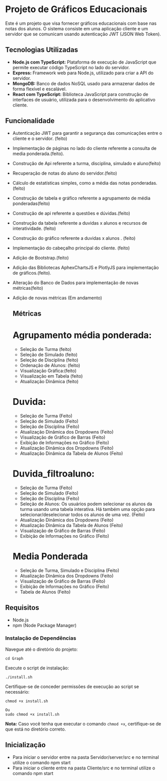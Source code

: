 # Projeto de Gráficos Educacionais

Este é um projeto que visa fornecer gráficos educacionais com base nas notas dos alunos. O sistema consiste em uma aplicação cliente e um servidor que se comunicam usando autenticação JWT (JSON Web Token).

## Tecnologias Utilizadas

- **Node.js com TypeScript:** Plataforma de execução de JavaScript que permite executar código TypeScript no lado do servidor.
- **Express:** Framework web para Node.js, utilizado para criar a API do servidor.
- **MongoDB:** Banco de dados NoSQL usado para armazenar dados de forma flexível e escalável.
- **React com TypeScript:** Biblioteca JavaScript para construção de interfaces de usuário, utilizada para o desenvolvimento do aplicativo cliente.

## Funcionalidade

- Autenticação JWT para garantir a segurança das comunicações entre o cliente e o servidor. (feito)
- Implementação de páginas no lado do cliente referente a consulta de media ponderada.(feito).
- Construção de Api referente a turma, disciplina, simulado e aluno(feito)
- Recuperação de notas do aluno do servidor.(feito)
- Cálculo de estatísticas simples, como a média das notas ponderadas. (feito)
- Construção de tabela e gráfico referente a agrupamento de média ponderadas(feito)
- Construção de api referente a questões e dúvidas.(feito)
- Construção da tabela referente a duvidas x alunos e recursos de interatividade. (feito)
- Construção do gráfico referente a duvidas x alunos . (feito)
- Implementação do cabeçalho principal do cliente. (feito)
- Adição de Bootstrap.(feito)
- Adição das Bibliotecas AphexChartsJS e PlotlyJS para implementação de gráficos.(feito).
- Alteração do Banco de Dados para implementação de novas métricas(feito)
- Adição de novas métricas (Em andamento)

  ## Métricas
  # Agrupamento média ponderada:

   - Seleção de Turma (feito)
   - Seleção de Simulado (feito)
   - Seleção de Disciplina (feito)
   -  Ordenação de Alunos: (feito)
   - Visualização Gráfica:(feito)
   - Visualização em Tabela (feito)
  - Atualização Dinâmica (feito)

  # Duvida: 
  -  Seleção de Turma (Feito)
  - Seleção de Simulado (Feito)
  -  Seleção de Disciplina (Feito)
  - Atualização Dinâmica dos Dropdowns (Feito)
  -  Visualização de Gráfico de Barras (Feito)
  - Exibição de Informações no Gráfico (Feito)
  - Atualização Dinâmica dos Dropdowns (Feito)
  - Atualização Dinâmica da Tabela de Alunos (Feito)

  # Duvida_filtroaluno:
   - Seleção de Turma (Feito)
   - Seleção de Simulado (Feito)
   - Seleção de Disciplina (Feito)
   - Seleção de Alunos: Os usuários podem selecionar os alunos da turma usando uma tabela interativa. Há também uma opção para selecionar/deselecionar todos os alunos de uma vez. (Feito)
   - Atualização Dinâmica dos Dropdowns (Feito)
   - Atualização Dinâmica da Tabela de Alunos (Feito)
   - Visualização de Gráfico de Barras (Feito)
   - Exibição de Informações no Gráfico (Feito)

  # Media Ponderada
   - Seleção de Turma, Simulado e Disciplina (Feito)
   - Atualização Dinâmica dos Dropdowns (Feito)
   - Visualização de Gráfico de Barras (Feito)
   - Exibição de Informações no Gráfico (Feito)
   - Tabela de Alunos (Feito)


## Requisitos

- Node.js
- npm (Node Package Manager)

### Instalação de Dependências

Navegue até o diretório do projeto:

    
    cd Graph
    

Execute o script de instalação:

    
    ./install.sh
    

Certifique-se de conceder permissões de execução ao script se necessário:

    
    chmod +x install.sh 

    Ou
    sudo chmod +x install.sh


   **Nota:** Caso você tenha que executar o comando `chmod +x`, certifique-se de que está no diretório correto.

## Inicialização
- Para iniciar o servidor entre na pasta Servidor/server/src e no terminal utilize o comando npm start
- Para iniciar o cliente entre na pasta Cliente/src e no terminal utilize o comando npm start

